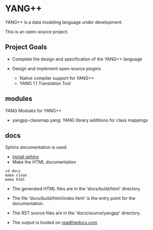 # YANG++

YANG++ is a data modeling language under development.

This is an open-source project.

## Project Goals

-  Complete the design and specification of the YANG++ language
-  Design and implement open-source plugins

   -  Native compiler support for YANG++
   -  YANG 1.1 Translation Tool

## modules

YANG Modules for YANG++

- yangpp-classmap.yang: YANG library additions for class mappings

## docs

Sphinx documentation is used.

-  [Install sphinx](https://www.sphinx-doc.org/en/master/usage/installation.html)
-  Make the HTML documentation

```
cd docs
make clean
make html
```

-  The generated HTML files are in the 'docs/build/html' directory.

-  The file 'docs/build/html/index.html' is the entry point for the documentation.

-  The RST source files are in the 'docs/source/yangpp' directory.

-  The output is hosted on [readthedocs.com](https://yangpp.yumaworks.com/en/latest/)

